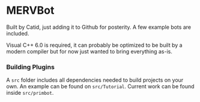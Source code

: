 # MERVBot

Built by Catid, just adding it to Github for posterity. A few example bots are included.

Visual C++ 6.0 is required, it can probably be optimized to be built by a modern compiler but for now just wanted to bring everything as-is.

### Building Plugins

A `src` folder includes all dependencies needed to build projects on your own. An example can be found on `src/Tutorial`.
Current work can be found inside `src/primbot`.